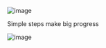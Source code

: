 
![image](https://github.com/user-attachments/assets/baa224eb-d04d-4143-992a-71cb6b9c22d7)


Simple steps make big progress

![image](https://github.com/user-attachments/assets/49f5c4d7-1d04-4971-beba-740481538583)
